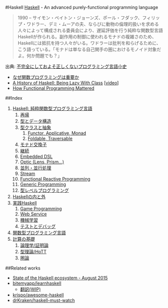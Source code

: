 #Haskell
[Haskell](https://www.haskell.org/) - An advanced purely-functional programming language

> 1990 – サイモン・ペイトン・ジョーンズ、ポール・フダック、フィリップ・ワドラー、デミ・ムーアの夫、ならびに動物の倫理的扱いを求める人々によって構成される委員会により、遅延評価を行う純粋な関数型言語Haskellが作られる。副作用の制御に使われるモナドの複雑さのため、Haskellには抵抗を持つ人々がいる。ワドラーは批判を和らげるために、こう語っている。「モナドは単なる自己関手の圏におけるモノイド対象だよ。何か問題でも？」

出典: [不完全にしておよそ正しくないプログラミング言語小史](http://www.aoky.net/articles/james_iry/brief-incomplete-and-mostly-wrong.htm)

* [なぜ関数プログラミングは重要か](http://www.sampou.org/haskell/article/whyfp.html)
* [A History of Haskell: Being Lazy With Class](http://haskell.cs.yale.edu/wp-content/uploads/2011/02/history.pdf) [[video](https://www.youtube.com/watch?v=3bjXGrycMhQ)]
* [How Functional Programming Mattered](http://nsr.oxfordjournals.org/content/early/2015/07/13/nsr.nwv042)

##Index
1. [Haskell: 純粋関数型プログラミング言語](docs/introduction.md)
    1.  [再帰](docs/recursion.md)
    2.  [型とデータ構造](handbook/1-1.md)
    3.  [型クラスと抽象](handbook/1-2.md)
        1. [Functor, Applicative, Monad](handbook/1-2-1.md)
        2. [Foldable, Traversable](handbook/1-2-2.md)
    4.  [モナド交換子](docs/monad-transformers.md)
    5.  [継続](handbook/1-4.md)
    6.  [Embedded DSL](docs/embedded-dsl.md)
    7.  [Optic (Lens, Prism...)](handbook/1-6.md)
    8.  [並列・並行処理](handbook/1-7.md)
    9.  [Stream](handbook/1-8.md)
    10. [Functional Reactive Programming](handbook/1-9.md)
    11. [Generic Programming](handbook/1-10.md)
    12. [型レベルプログラミング](handbook/1-11.md)
2. [Haskellの内と外](handbook/2-0.md)
3. [実践Haskell](handbook/3-0.md)
    1. [Game Programming](handbook/3-1.md)
    2. [Web Service](handbook/3-2.md)
    4. [機械学習](https://github.com/lotz84/machine-learning)
    5. [テストとデバッグ](handbook/3-4.md)
4. [関数型プログラミング言語](handbook/4-0.md)
5. [計算の基礎](handbook/5-0.md)
    1. [論理学/証明論](handbook/5-1.md)
    2. [型理論/HoTT](handbook/5-2.md)
    3. [圏論](handbook/5-3.md)

##Related works
* [State of the Haskell ecosystem - August 2015](http://www.haskellforall.com/2015/08/state-of-haskell-ecosystem-august-2015.html)
* [bitemyapp/learnhaskell](https://github.com/bitemyapp/learnhaskell)
  * [翻訳(WIP)](https://github.com/fujimura/learnhaskell/tree/japanese)
* [krispo/awesome-haskell](https://github.com/krispo/awesome-haskell)
* [drKraken/haskell-must-watch](https://github.com/drKraken/haskell-must-watch)
